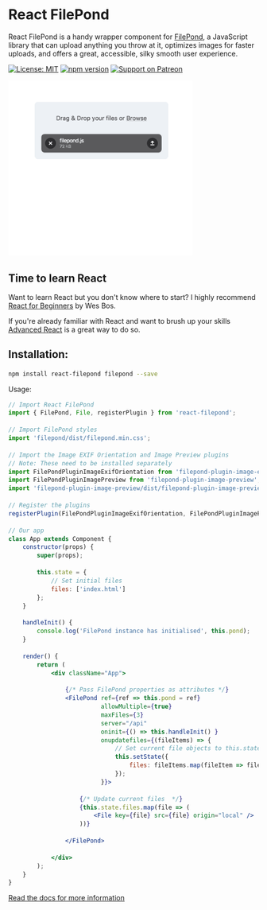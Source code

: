 # React FilePond

React FilePond is a handy wrapper component for [FilePond](https://github.com/pqina/filepond), a JavaScript library that can upload anything you throw at it, optimizes images for faster uploads, and offers a great, accessible, silky smooth user experience.

[![License: MIT](https://img.shields.io/badge/license-MIT-blue.svg)](https://github.com/pqina/react-filepond/blob/master/LICENSE)
[![npm version](https://badge.fury.io/js/react-filepond.svg)](https://www.npmjs.com/package/react-filepond)
[![Support on Patreon](https://img.shields.io/badge/support-patreon-salmon.svg)](https://www.patreon.com/rikschennink)

<img src="https://github.com/pqina/filepond-github-assets/blob/master/filepond-animation-01.gif" width="370" alt=""/>


## Time to learn React

Want to learn React but you don't know where to start? I highly recommend [React for Beginners](http://bit.ly/react-course) by Wes Bos.

If you're already familiar with React and want to brush up your skills [Advanced React](http://bit.ly/react-advanced-course) is a great way to do so.


## Installation:

```bash
npm install react-filepond filepond --save
```

Usage:

```jsx
// Import React FilePond
import { FilePond, File, registerPlugin } from 'react-filepond';

// Import FilePond styles
import 'filepond/dist/filepond.min.css';

// Import the Image EXIF Orientation and Image Preview plugins
// Note: These need to be installed separately
import FilePondPluginImageExifOrientation from 'filepond-plugin-image-exif-orientation';
import FilePondPluginImagePreview from 'filepond-plugin-image-preview';
import 'filepond-plugin-image-preview/dist/filepond-plugin-image-preview.css';

// Register the plugins
registerPlugin(FilePondPluginImageExifOrientation, FilePondPluginImagePreview);

// Our app
class App extends Component {
    constructor(props) {
        super(props);

        this.state = {
            // Set initial files
            files: ['index.html']
        };
    }

    handleInit() {
        console.log('FilePond instance has initialised', this.pond);
    }

    render() {
        return (
            <div className="App">
            
                {/* Pass FilePond properties as attributes */}
                <FilePond ref={ref => this.pond = ref}
                          allowMultiple={true} 
                          maxFiles={3} 
                          server="/api"
                          oninit={() => this.handleInit() }
                          onupdatefiles={(fileItems) => {
                              // Set current file objects to this.state
                              this.setState({
                                  files: fileItems.map(fileItem => fileItem.file)
                              });
                          }}>
                    
                    {/* Update current files  */}
                    {this.state.files.map(file => (
                        <File key={file} src={file} origin="local" />
                    ))}
                    
                </FilePond>
                
            </div>
        );
    }
}
```

[Read the docs for more information](https://pqina.nl/filepond/docs/patterns/frameworks/react/)
